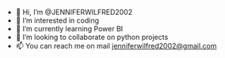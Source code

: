 - 👋 Hi, I’m @JENNIFERWILFRED2002
- 👀 I’m interested in coding
- 🌱 I’m currently learning Power BI
- 💞️ I’m looking to collaborate on python projects
- 📫 You can reach me on mail jenniferwilfred2002@gmail.com

<!---
JENNIFERWILFRED2002/JENNIFERWILFRED2002 is a ✨ special ✨ repository because its `README.md` (this file) appears on your GitHub profile.
You can click the Preview link to take a look at your changes.
--->
